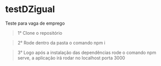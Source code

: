 # testDZigual

Teste para vaga de emprego

>1° Clone o repositório

>2° Rode dentro da pasta o comando npm i

>3° Logo após a instalação das dependências rode o comando npm serve, a aplicação irá rodar no localhost porta 3000
